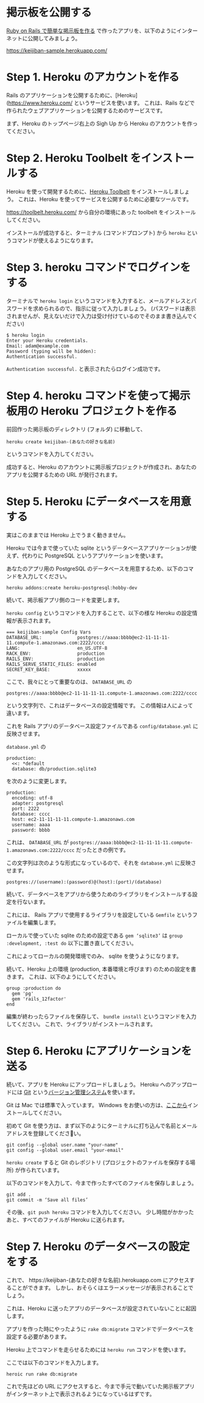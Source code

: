 # 掲示板を公開する

[Ruby on Rails で簡単な掲示板を作る](../rails_keijiban) で作ったアプリを、以下のようにインターネットに公開してみましょう。

https://keijiban-sample.herokuapp.com/

# Step 1. Heroku のアカウントを作る

Rails のアプリケーションを公開するために、[Heroku](https://www.heroku.com/ というサービスを使います。
これは、Rails などで作られたウェブアプリケーションを公開するためのサービスです。

まず、Heroku のトップページ右上の Sigh Up から Heroku のアカウントを作ってください。

# Step 2. Heroku Toolbelt をインストールする

Heroku を使って開発するために、[Heroku Toolbelt](https://toolbelt.heroku.com/) をインストールしましょう。
これは、Heroku を使ってサービスを公開するために必要なツールです。

https://toolbelt.heroku.com/ から自分の環境にあった toolbelt をインストールしてください。

インストールが成功すると、ターミナル (コマンドプロンプト) から `heroku` というコマンドが使えるようになります。

# Step 3. heroku コマンドでログインをする

ターミナルで `heroku login` というコマンドを入力すると、メールアドレスとパスワードを求められるので、指示に従って入力しましょう。 (パスワードは表示されませんが、見えないだけで入力は受け付けているのでそのまま書き込んでください)

```
$ heroku login
Enter your Heroku credentials.
Email: adam@example.com
Password (typing will be hidden):
Authentication successful.
```

`Authentication successful.` と表示されたらログイン成功です。

# Step 4. heroku コマンドを使って掲示板用の Heroku プロジェクトを作る

前回作った掲示板のディレクトリ (フォルダ) に移動して、

```
heroku create keijiban-(あなたの好きな名前)
```

というコマンドを入力してください。

成功すると、Heroku のアカウントに掲示板プロジェクトが作成され、あなたのアプリを公開するための URL が発行されます。

# Step 5. Heroku にデータベースを用意する

実はこのままでは Heroku 上でうまく動きません。

Heroku では今まで使っていた sqlite というデータベースアプリケーションが使えず、代わりに PostgreSQL というアプリケーションを使います。

あなたのアプリ用の PostgreSQL のデータベースを用意するため、以下のコマンドを入力してください。

```
heroku addons:create heroku-postgresql:hobby-dev
```

続いて、掲示板アプリ側のコードを変更します。

`heroku config` というコマンドを入力することで、以下の様な Heroku の設定情報が表示されます。

```
=== keijiban-sample Config Vars
DATABASE_URL:             postgres://aaaa:bbbb@ec2-11-11-11-11.compute-1.amazonaws.com:2222/cccc
LANG:                     en_US.UTF-8
RACK_ENV:                 production
RAILS_ENV:                production
RAILS_SERVE_STATIC_FILES: enabled
SECRET_KEY_BASE:          xxxxx
```

ここで、我々にとって重要なのは、 `DATABASE_URL` の

```
postgres://aaaa:bbbb@ec2-11-11-11-11.compute-1.amazonaws.com:2222/cccc
```

という文字列で、これはデータベースの設定情報です。
この情報は人によって違います。

これを Rails アプリのデータベース設定ファイルである `config/database.yml` に反映させます。


`database.yml` の

```
production:
  <<: *default
  database: db/production.sqlite3
```

を次のように変更します。

```
production:
  encoding: utf-8
  adapter: postgresql
  port: 2222
  database: cccc
  host: ec2-11-11-11-11.compute-1.amazonaws.com
  username: aaaa
  password: bbbb
```

これは、 `DATABASE_URL` が `postgres://aaaa:bbbb@ec2-11-11-11-11.compute-1.amazonaws.com:2222/cccc` だったときの例です。

この文字列は次のような形式になっているので、それを `database.yml` に反映させます。

```
postgres://(username):(password)@(host):(port)/(database)
```

続いて、データベースをアプリから使うためのライブラリをインストールする設定を行ないます。

これには、 Rails アプリで使用するライブラリを設定している `Gemfile` というファイルを編集します。

ローカルで使っていた sqlite のための設定である `gem ‘sqlite3’` は `group :development, :test do` 以下に置き直してください。

これによってローカルの開発環境でのみ、 sqlite を使うようになります。

続いて、Heroku 上の環境 (production, 本番環境と呼びます) のための設定を書きます。
これは、以下のようにしてください。

```
group :production do
  gem 'pg'
  gem 'rails_12factor'
end
```

編集が終わったらファイルを保存して、 `bundle install` というコマンドを入力してください。
これで、ライブラリがインストールされます。

# Step 6. Heroku にアプリケーションを送る

続いて、アプリを Heroku にアップロードしましょう。
Heroku へのアップロードには [Git](http://git-scm.com/)  という[バージョン管理システム](https://ja.wikipedia.org/wiki/%E3%83%90%E3%83%BC%E3%82%B8%E3%83%A7%E3%83%B3%E7%AE%A1%E7%90%86%E3%82%B7%E3%82%B9%E3%83%86%E3%83%A0)を使います。

Git は Mac では標準で入っています。
Windows をお使いの方は、[ここから](http://git-scm.com/downloads)インストールしてください。

初めて Git を使う方は、まず以下のようにターミナルに打ち込んで名前とメールアドレスを登録してください。

```
git config --global user.name "your-name"
git config --global user.email "your-email"
```

`heroku create` すると Git のレポジトリ (プロジェクトのファイルを保存する場所) が作られています。

以下のコマンドを入力して、今まで作ったすべてのファイルを保存しましょう。

```
git add .
git commit -m ‘Save all files’
```

その後、`git push heroku` コマンドを入力してください。
少し時間がかかったあと、すべてのファイルが Heroku に送られます。

# Step 7. Heroku のデータベースの設定をする

これで、 https://keijiban-(あなたの好きな名前).herokuapp.com にアクセスすることができます。
しかし、おそらくはエラーメッセージが表示されることでしょう。

これは、Heroku に送ったアプリのデータベースが設定されていないことに起因します。

アプリを作った時にやったように `rake db:migrate` コマンドでデータベースを設定する必要があります。

Heroku 上でコマンドを走らせるためには `heroku run` コマンドを使います。

ここでは以下のコマンドを入力します。

```
heroic run rake db:migrate
```

これで先ほどの URL にアクセスすると、今まで手元で動いていた掲示板アプリがインターネット上で表示されるようになっているはずです。
